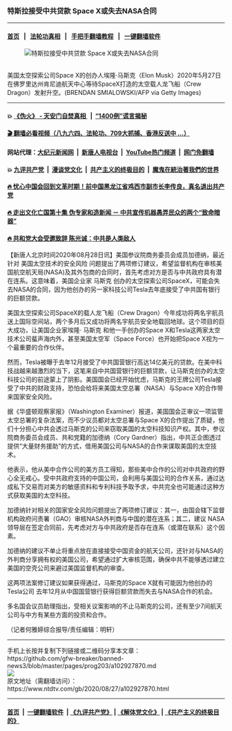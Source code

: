 ### 特斯拉接受中共贷款 Space X或失去NASA合同
------------------------

#### [首页](https://github.com/gfw-breaker/banned-news3/blob/master/README.md) &nbsp;&nbsp;|&nbsp;&nbsp; [法轮功真相](https://github.com/begood0513/basic/blob/master/README.md)  &nbsp;&nbsp;|&nbsp;&nbsp; [手把手翻墙教程](https://github.com/gfw-breaker/guides/wiki)  &nbsp;&nbsp;|&nbsp;&nbsp; [一键翻墙软件](https://github.com/gfw-breaker/nogfw/blob/master/README.md)  



<div><div class="featured_image">
 <figure>
  <img alt="特斯拉接受中共贷款 Space X或失去NASA合同" src="https://i.ntdtv.com/assets/uploads/2020/08/GettyImages-1215627681-800x450.jpg"/>
 </figure><br/>
 <span class="caption">
  美国太空探索公司Space X的创办人埃隆·马斯克（Elon Musk）2020年5月27日在佛罗里达州肯尼迪航天中心等待SpaceX打造的太空载人龙飞船（Crew Dragon）发射升空。(BRENDAN SMIALOWSKI/AFP via Getty Images)
 </span>
</div>
</div><hr/>

#### 💥 [《伪火》 - 天安门自焚真相 ](http://141.164.51.119:10000/videos/blog/weihuo.html)&nbsp; |&nbsp; [“1400例”谎言揭秘  ](http://141.164.51.119:10000/videos/blog/jiexi1400.html)

#### [ 🎬  翻墙必看视频（八九六四、法轮功、709大抓捕、香港反送中 ...）](https://github.com/gfw-breaker/links/blob/master/banned.md)

#### 网站代理：[大纪元新闻网](http://167.172.10.89:10080/gb/) &nbsp;|&nbsp; [新唐人电视台](http://167.172.10.89:8808/gb/)  &nbsp;|&nbsp; [YouTube热门频道](http://158.247.203.241/youtube.html) &nbsp;|&nbsp; [网门免翻墙](http://158.247.203.241:11000/show.aspx?name=ogHome)

#### 💥 [九评共产党](http://141.164.51.119:10000/videos/res/jiuping/)&nbsp; |&nbsp; [漫谈党文化](http://141.164.51.119:10000/videos/res/mtdwh/)&nbsp; |&nbsp; [共产主义的终极目的](http://141.164.51.119:10000/videos/res/zjmd/)&nbsp; |&nbsp; [魔鬼在統治著我們的世界](http://141.164.51.119:10000/videos/res/TheSpecter/)  

#### [ 🔥  忧心中国会回到文革时期！前中国黑龙江省鸡西市副市长李传良，真名退出共产党](http://141.164.51.119:10000/videos/news/quit01.html)

#### [ 🔥  走出文化亡国第十集 伪专家和造新闻 － 中共宣传机器愚弄民众的两个“致命暗器”](http://141.164.51.119:10000/videos/news/../res/zcwhwg/index.html)

#### [ 🔥  共和党大会受邀致辞 陈光诚：中共是人类敌人](http://141.164.51.119:10000/videos/news/cgc.html)

<div><div class="post_content" itemprop="articleBody">
 <p>
  【新唐人北京时间2020年08月28日讯】美国参议院商务委员会成员加德纳，最近针对
  <ok href="https://www.ntdtv.com/gb/美国太空技术的安全风险.htm">
   美国太空技术的安全风险
  </ok>
  问题提出了两项修订建议，希望监督机构在审核美国航空航天局(NASA)及其外包商的合同时，首先考虑对方是否与中共政府具有潜在连系。这意味着，美国企业家
  <ok href="https://www.ntdtv.com/gb/马斯克.htm">
   马斯克
  </ok>
  创办的太空探索公司SpaceX，可能会失去NASA的合同，因为他创办的另一家科技公司Tesla去年底接受了中共国有银行的巨额贷款。
 </p>
 <p>
  美国太空探索公司SpaceX的载人龙飞船（Crew Dragon）今年成功将两名宇航员送上国际空间站，两个多月后又成功将两名宇航员安全地载回地球。这个项目的巨大成功，让美国企业家埃隆·
  <ok href="https://www.ntdtv.com/gb/马斯克.htm">
   马斯克
  </ok>
  和他一手创办的Space X和Tesla这两家太空技术公司蜚声海内外，甚至美国太空军（Space Force）也开始把Space X视为一个最重要的合作伙伴。
 </p>
 <p>
  然而，Tesla被曝于去年12月接受了中共国营银行高达14亿美元的贷款。在美中科技战越来越激烈的当下，这笔来自中共国营银行的巨额贷款，让马斯克创办的太空科技公司的前途蒙上了阴影。美国国会已经开始忧虑，马斯克的王牌公司Tesla接受了中共的财政支持，恐怕会给将来美国太空总署（NASA）与Space X的合作带来国家安全风险。
 </p>
 <p>
  据《华盛顿观察家报》（Washington Examiner）报道，美国国会正审议一项监管太空总署的复杂法案，而不少议员都对太空总署与Space X的合作提出了质疑，他们十分担心中共会透过马斯克的公司来窃取美国的太空科技知识产权。其中，参议院商务委员会成员、共和党籍的加德纳（Cory Gardner）指出，中共正企图透过提供“大量财务援助”的方式，借用美国公司与NASA的合作来谋取美国的太空技术。
 </p>
 <p>
  他表示，他从美中合作公司的美方员工得知，那些美中合作的公司对中共政府的野心全无戒心。受中共政府支持的中国公司，会利用与美国公司的合作关系，通过达成私下交易而对美方的敏感资料和专利科技予取予求，中共完全也可能通过这种方式获取美国的太空科技。
 </p>
 <p>
  加德纳针对相关的国家安全风险问题提出了两项修订建议：其一，由国会辖下监督机构政府问责署（GAO）审核NASA外判商与中国的潜在连系；其二，建议 NASA领导层在签定合同前，先考虑对方与中共政府是否存在连系（或潜在联系）这个因素。
 </p>
 <p>
  加德纳的建议不单止将重点放在直接接受中国资金的航天公司，还针对与NASA的外判商分享拥有权的美国公司，希望通过扩大审核范围，确保中共不能够透过建立美国的空壳公司来避过美国监督机构的审查。
 </p>
 <p>
  这两项法案修订建议如果获得通过，马斯克的Space X就有可能因为他创办的
  <ok href="https://www.ntdtv.com/gb/tesla公司.htm">
   Tesla公司
  </ok>
  去年12月从中国国营银行获得巨额贷款而失去与NASA合作的机会。
 </p>
 <p>
  多名国会议员助理指出，受相关议案影响的不止马斯克的公司，还有至少7间航天公司与中方有某些方面的投资和合作。
 </p>
 <p>
  （记者何雅婷综合报导/责任编辑：明轩）
 </p>
 <div class="single_ad">
 </div>
</div>
</div>
<hr/>
手机上长按并复制下列链接或二维码分享本文章：<br/>
https://github.com/gfw-breaker/banned-news3/blob/master/pages/prog203/a102927870.md <br/>
<a href='https://github.com/gfw-breaker/banned-news3/blob/master/pages/prog203/a102927870.md'><img src='https://github.com/gfw-breaker/banned-news3/blob/master/pages/prog203/a102927870.md.png'/></a> <br/>
原文地址（需翻墙访问）：https://www.ntdtv.com/gb/2020/08/27/a102927870.html


------------------------
#### [首页](https://github.com/gfw-breaker/banned-news3/blob/master/README.md) &nbsp;|&nbsp; [一键翻墙软件](https://github.com/gfw-breaker/nogfw/blob/master/README.md) &nbsp;| [《九评共产党》](https://github.com/gfw-breaker/9ping.md/blob/master/README.md#九评之一评共产党是什么) | [《解体党文化》](https://github.com/gfw-breaker/jtdwh.md/blob/master/README.md) | [《共产主义的终极目的》](https://github.com/gfw-breaker/gczydzjmd.md/blob/master/README.md)


<img src='http://gfw-breaker.win/banned-news3/pages/prog203/a102927870.md' width='0px' height='0px'/>